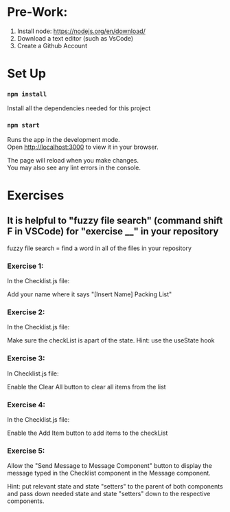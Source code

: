 # Pre-Work:
1. Install node: https://nodejs.org/en/download/
2. Download a text editor (such as VsCode)
3. Create a Github Account


# Set Up 

### `npm install`

Install all the dependencies needed for this project


### `npm start`

Runs the app in the development mode.\
Open [http://localhost:3000](http://localhost:3000) to view it in your browser.

The page will reload when you make changes.\
You may also see any lint errors in the console.

# Exercises

## It is helpful to "fuzzy file search" (command shift F in VSCode) for "exercise __" in your repository

fuzzy file search = find a word in all of the files in your repository

### Exercise 1: 
In the Checklist.js file:

Add your name where it says "[Insert Name] Packing List"

### Exercise 2:
In the Checklist.js file:

Make sure the checkList is apart of the state. Hint: use the useState hook

### Exercise 3:
In Checklist.js file:

Enable the Clear All button to clear all items from the list

### Exercise 4:
In the Checklist.js file:

Enable the Add Item button to add items to the checkList

### Exercise 5:
Allow the "Send Message to Message Component" button to display the message typed in the Checklist component in the Message component. 

Hint: put relevant state and state "setters" to the parent of both components and pass down needed state and state "setters" down to the respective components.
